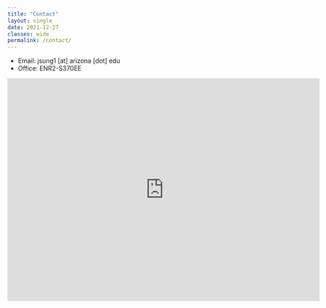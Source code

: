 ```yaml
---
title: "Contact"
layout: single
date: 2021-12-27
classes: wide
permalink: /contact/
---
```


<!-- ---
title: "Contact"
layout: single
created_at: 2021-12-27
last_modified_at: 2023-07-10
classes: wide
permalink: /contact/
--- -->

* Email: jsung1 [at] arizona [dot] edu 
* Office: ENR2-S370EE
<iframe src="https://www.google.com/maps/embed?pb=!1m18!1m12!1m3!1d13500.384784267904!2d-110.9656040325859!3d32.22857623407823!2m3!1f0!2f0!3f0!3m2!1i1024!2i768!4f13.1!3m3!1m2!1s0x86d67101744a05dd%3A0xd83a65c45dc91119!2sEnvironment%20and%20Natural%20Resources%202%20Building!5e0!3m2!1sen!2sus!4v1708817743907!5m2!1sen!2sus" width="700" height="500" style="border:0;" allowfullscreen="" loading="lazy" referrerpolicy="no-referrer-when-downgrade"></iframe>